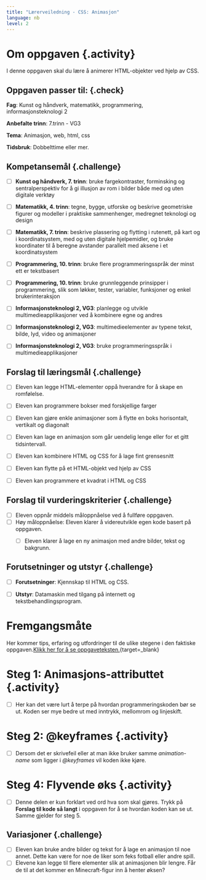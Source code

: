 ```yaml
---
title: "Lærerveiledning - CSS: Animasjon"
language: nb
level: 2
---
```


# Om oppgaven {.activity}
I denne oppgaven skal du lære å animerer HTML-objekter ved hjelp av CSS.

## Oppgaven passer til: {.check}
 __Fag__: Kunst og håndverk, matematikk, programmering, informasjonsteknologi 2

__Anbefalte trinn__: 7.trinn - VG3

__Tema__: Animasjon, web, html, css

__Tidsbruk__: Dobbelttime eller mer.


## Kompetansemål {.challenge}

- [ ]  __Kunst og håndverk, 7. trinn__: bruke fargekontraster, forminsking og sentralperspektiv for å gi illusjon av rom i bilder både med og uten digitale verktøy

- [ ] __Matematikk, 4. trinn__: tegne, bygge, utforske og beskrive geometriske figurer og modeller i praktiske sammenhenger, medregnet teknologi og design

- [ ] __Matematikk, 7. trinn__: beskrive plassering og flytting i rutenett, på kart og i koordinatsystem, med og uten digitale hjelpemidler, og bruke koordinater til å beregne avstander parallelt med aksene i et koordinatsystem

- [ ] __Programmering, 10. trinn__: bruke flere programmeringsspråk der minst ett er tekstbasert

- [ ] __Programmering, 10. trinn__: bruke grunnleggende prinsipper i programmering, slik som løkker, tester, variabler, funksjoner og enkel brukerinteraksjon

- [ ] __Informasjonsteknologi 2, VG3__: planlegge og utvikle multimedieapplikasjoner ved å kombinere egne og andres

- [ ] __Informasjonsteknologi 2, VG3__: multimedieelementer av typene tekst, bilde, lyd, video og animasjoner

- [ ] __Informasjonsteknologi 2, VG3__: bruke programmeringsspråk i multimedieapplikasjoner


## Forslag til læringsmål {.challenge}

- [ ] Eleven kan legge HTML-elementer oppå hverandre for å skape en romfølelse.
- [ ] Eleven kan programmere bokser med forskjellige farger
- [ ] Eleven kan gjøre enkle animasjoner som å flytte en boks horisontalt, vertikalt og diagonalt
- [ ] Eleven kan lage en animasjon som går uendelig lenge eller for et gitt tidsintervall.
- [ ] Eleven kan kombinere HTML og CSS for å lage fint grensesnitt
- [ ] Eleven kan flytte på et HTML-objekt ved hjelp av CSS
- [ ] Eleven kan programmere et kvadrat i HTML og CSS


## Forslag til vurderingskriterier {.challenge}

- [ ] Eleven oppnår middels måloppnåelse ved å fullføre oppgaven.
- [ ] Høy måloppnåelse: Eleven klarer å videreutvikle egen kode basert på oppgaven.
    - [ ] Eleven klarer å lage en ny animasjon med andre bilder, tekst og bakgrunn.


## Forutsetninger og utstyr {.challenge}
- [ ]  __Forutsetninger__: Kjennskap til HTML og CSS.

- [ ]  __Utstyr__: Datamaskin med tilgang på internett og tekstbehandlingsprogram.



# Fremgangsmåte
Her kommer tips, erfaring og utfordringer til de ulike stegene i den faktiske oppgaven.[Klikk her for å se oppgaveteksten.](../animasjon/animasjon.html){target=_blank}

# Steg 1: Animasjons-attributtet {.activity}
- [ ]  Her kan det være lurt å terpe på hvordan programmeringskoden bør se ut. Koden ser mye bedre ut med inntrykk, mellomrom og linjeskift.

# Steg 2: @keyframes {.activity}
- [ ]  Dersom det er skrivefeil eller at man ikke bruker samme _animation-name_ som ligger i _@keyframes_ vil koden ikke kjøre.

# Steg 4: Flyvende øks {.activity}
- [ ] Denne delen er kun forklart ved ord hva som skal gjøres. Trykk på __Forslag til kode så langt__ i oppgaven for å se hvordan koden kan se ut. Samme gjelder for steg 5.


## Variasjoner {.challenge}
- [ ]  Eleven kan bruke andre bilder og tekst for å lage en animasjon til noe annet. Dette kan være for noe de liker som feks fotball eller andre spill.
- [ ] Elevene kan legge til flere elementer slik at animasjonen blir lengre. Får de til at det kommer en Minecraft-figur inn å henter øksen?
